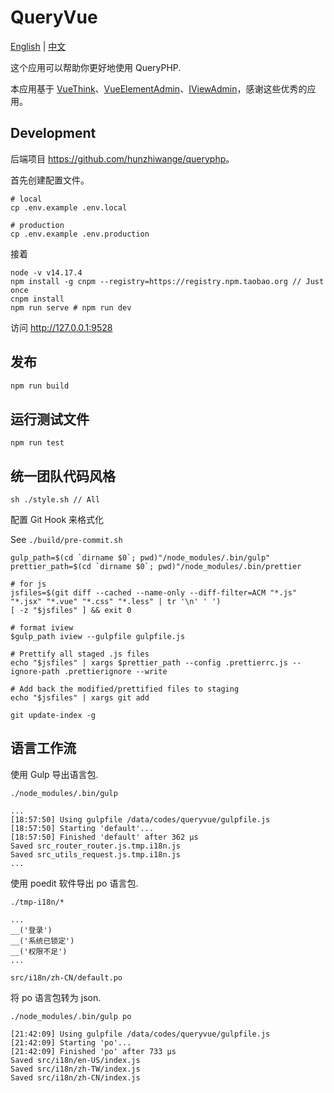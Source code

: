 # QueryVue

<a href="./README.md">English</a> | <a href="./README-zh-CN.md">中文</a>

这个应用可以帮助你更好地使用 QueryPHP.

本应用基于 [VueThink](https://github.com/honraytech/VueThink)、[VueElementAdmin](https://github.com/PanJiaChen/vue-element-admin)、[IViewAdmin](https://github.com/iview/iview-admin)，感谢这些优秀的应用。

## Development

后端项目 <https://github.com/hunzhiwange/queryphp>。

首先创建配置文件。

```
# local
cp .env.example .env.local

# production
cp .env.example .env.production
```

接着

```bas
node -v v14.17.4
npm install -g cnpm --registry=https://registry.npm.taobao.org // Just once
cnpm install
npm run serve # npm run dev
```
访问 http://127.0.0.1:9528

## 发布

```bash
npm run build
```

## 运行测试文件

```
npm run test
```

## 统一团队代码风格

```
sh ./style.sh // All
```

配置 Git Hook 来格式化

See `./build/pre-commit.sh`

```
gulp_path=$(cd `dirname $0`; pwd)"/node_modules/.bin/gulp"
prettier_path=$(cd `dirname $0`; pwd)"/node_modules/.bin/prettier

# for js
jsfiles=$(git diff --cached --name-only --diff-filter=ACM "*.js" "*.jsx" "*.vue" "*.css" "*.less" | tr '\n' ' ')
[ -z "$jsfiles" ] && exit 0

# format iview
$gulp_path iview --gulpfile gulpfile.js

# Prettify all staged .js files
echo "$jsfiles" | xargs $prettier_path --config .prettierrc.js --ignore-path .prettierignore --write

# Add back the modified/prettified files to staging
echo "$jsfiles" | xargs git add

git update-index -g

```

## 语言工作流

使用 Gulp 导出语言包.

```
./node_modules/.bin/gulp

...
[18:57:50] Using gulpfile /data/codes/queryvue/gulpfile.js
[18:57:50] Starting 'default'...
[18:57:50] Finished 'default' after 362 μs
Saved src_router_router.js.tmp.i18n.js
Saved src_utils_request.js.tmp.i18n.js
...
```

使用 poedit 软件导出 po 语言包.

```
./tmp-i18n/*

...
__('登录')
__('系统已锁定')
__('权限不足')
...

src/i18n/zh-CN/default.po
```

将 po 语言包转为 json.

```
./node_modules/.bin/gulp po

[21:42:09] Using gulpfile /data/codes/queryvue/gulpfile.js
[21:42:09] Starting 'po'...
[21:42:09] Finished 'po' after 733 μs
Saved src/i18n/en-US/index.js
Saved src/i18n/zh-TW/index.js
Saved src/i18n/zh-CN/index.js
```
